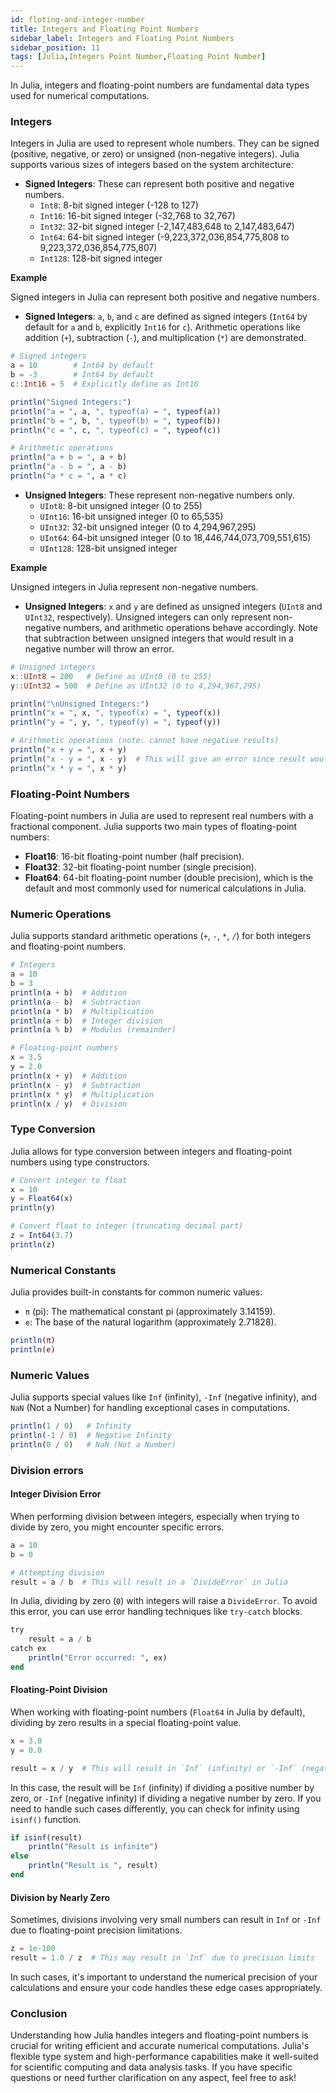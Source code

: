 ```yaml
---
id: floting-and-integer-number
title: Integers and Floating Point Numbers
sidebar_label: Integers and Floating Point Numbers
sidebar_position: 11
tags: [Julia,Integers Point Number,Floating Point Number]
---
```


In Julia, integers and floating-point numbers are fundamental data types used for numerical computations. 

### Integers

Integers in Julia are used to represent whole numbers. They can be signed (positive, negative, or zero) or unsigned (non-negative integers). Julia supports various sizes of integers based on the system architecture:

- **Signed Integers**: These can represent both positive and negative numbers.
  - `Int8`: 8-bit signed integer (-128 to 127)
  - `Int16`: 16-bit signed integer (-32,768 to 32,767)
  - `Int32`: 32-bit signed integer (-2,147,483,648 to 2,147,483,647)
  - `Int64`: 64-bit signed integer (-9,223,372,036,854,775,808 to 9,223,372,036,854,775,807)
  - `Int128`: 128-bit signed integer


**Example**

Signed integers in Julia can represent both positive and negative numbers. 
- **Signed Integers**: `a`, `b`, and `c` are defined as signed integers (`Int64` by default for `a` and `b`, explicitly `Int16` for `c`). Arithmetic operations like addition (`+`), subtraction (`-`), and multiplication (`*`) are demonstrated.

```julia
# Signed integers
a = 10        # Int64 by default
b = -3        # Int64 by default
c::Int16 = 5  # Explicitly define as Int16

println("Signed Integers:")
println("a = ", a, ", typeof(a) = ", typeof(a))
println("b = ", b, ", typeof(b) = ", typeof(b))
println("c = ", c, ", typeof(c) = ", typeof(c))

# Arithmetic operations
println("a + b = ", a + b)
println("a - b = ", a - b)
println("a * c = ", a * c)
```

- **Unsigned Integers**: These represent non-negative numbers only.
  - `UInt8`: 8-bit unsigned integer (0 to 255)
  - `UInt16`: 16-bit unsigned integer (0 to 65,535)
  - `UInt32`: 32-bit unsigned integer (0 to 4,294,967,295)
  - `UInt64`: 64-bit unsigned integer (0 to 18,446,744,073,709,551,615)
  - `UInt128`: 128-bit unsigned integer

**Example**

Unsigned integers in Julia represent non-negative numbers. 
- **Unsigned Integers**: `x` and `y` are defined as unsigned integers (`UInt8` and `UInt32`, respectively). Unsigned integers can only represent non-negative numbers, and arithmetic operations behave accordingly. Note that subtraction between unsigned integers that would result in a negative number will throw an error.

```julia
# Unsigned integers
x::UInt8 = 200   # Define as UInt8 (0 to 255)
y::UInt32 = 500  # Define as UInt32 (0 to 4,294,967,295)

println("\nUnsigned Integers:")
println("x = ", x, ", typeof(x) = ", typeof(x))
println("y = ", y, ", typeof(y) = ", typeof(y))

# Arithmetic operations (note: cannot have negative results)
println("x + y = ", x + y)
println("x - y = ", x - y)  # This will give an error since result would be negative
println("x * y = ", x * y)
```

### Floating-Point Numbers

Floating-point numbers in Julia are used to represent real numbers with a fractional component. Julia supports two main types of floating-point numbers:

- **Float16**: 16-bit floating-point number (half precision).
- **Float32**: 32-bit floating-point number (single precision).
- **Float64**: 64-bit floating-point number (double precision), which is the default and most commonly used for numerical calculations in Julia.

### Numeric Operations

Julia supports standard arithmetic operations (`+`, `-`, `*`, `/`) for both integers and floating-point numbers. 

```julia
# Integers
a = 10
b = 3
println(a + b)  # Addition
println(a - b)  # Subtraction
println(a * b)  # Multiplication
println(a ÷ b)  # Integer division
println(a % b)  # Modulus (remainder)

# Floating-point numbers
x = 3.5
y = 2.0
println(x + y)  # Addition
println(x - y)  # Subtraction
println(x * y)  # Multiplication
println(x / y)  # Division
```

### Type Conversion

Julia allows for type conversion between integers and floating-point numbers using type constructors.

```julia
# Convert integer to float
x = 10
y = Float64(x)
println(y)

# Convert float to integer (truncating decimal part)
z = Int64(3.7)
println(z)
```

### Numerical Constants

Julia provides built-in constants for common numeric values:

- `π` (pi): The mathematical constant pi (approximately 3.14159).
- `e`: The base of the natural logarithm (approximately 2.71828).

```julia
println(π)
println(e)
```

### Numeric Values

Julia supports special values like `Inf` (infinity), `-Inf` (negative infinity), and `NaN` (Not a Number) for handling exceptional cases in computations.

```julia
println(1 / 0)   # Infinity
println(-1 / 0)  # Negative Infinity
println(0 / 0)   # NaN (Not a Number)
```

### Division errors 

#### Integer Division Error

When performing division between integers, especially when trying to divide by zero, you might encounter specific errors.

```julia
a = 10
b = 0

# Attempting division
result = a / b  # This will result in a `DivideError` in Julia
```

In Julia, dividing by zero (`0`) with integers will raise a `DivideError`. To avoid this error, you can use error handling techniques like `try-catch` blocks.

```julia
try
    result = a / b
catch ex
    println("Error occurred: ", ex)
end
```

#### Floating-Point Division

When working with floating-point numbers (`Float64` in Julia by default), dividing by zero results in a special floating-point value.

```julia
x = 3.0
y = 0.0

result = x / y  # This will result in `Inf` (infinity) or `-Inf` (negative infinity)
```

In this case, the result will be `Inf` (infinity) if dividing a positive number by zero, or `-Inf` (negative infinity) if dividing a negative number by zero. If you need to handle such cases differently, you can check for infinity using `isinf()` function.

```julia
if isinf(result)
    println("Result is infinite")
else
    println("Result is ", result)
end
```

#### Division by Nearly Zero

Sometimes, divisions involving very small numbers can result in `Inf` or `-Inf` due to floating-point precision limitations.

```julia
z = 1e-100
result = 1.0 / z  # This may result in `Inf` due to precision limits
```

In such cases, it's important to understand the numerical precision of your calculations and ensure your code handles these edge cases appropriately.


### Conclusion

Understanding how Julia handles integers and floating-point numbers is crucial for writing efficient and accurate numerical computations. Julia's flexible type system and high-performance capabilities make it well-suited for scientific computing and data analysis tasks. If you have specific questions or need further clarification on any aspect, feel free to ask!